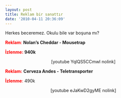 ```yaml
---
layout: post
title: Reklam bir sanattır
date: '2010-04-11 20:36:09'
---
```


Herkes beceremez. Okulu bile var boşuna mı?

<strong><span style="color: #ff0000;">Rekla<span style="color: #ff0000;">m</span></span></strong><span style="color: #ff0000;">:</span> <strong>Nolan’s Cheddar - Mousetrap</strong>

<strong><span style="color: #ff0000;">İzlen<span style="color: #ff0000;">me</span></span><span style="color: #ff0000;">:</span> 940k</strong>
<p style="text-align: center;">[youtube YqlQS5CCmwI nolink]</p>
<p style="text-align: left;"></p>
<span style="color: #ff6600;"><strong><span style="color: #ff0000;">Reklam:</span></strong> </span><strong>Cerveza Andes - Teletransporter</strong>

<span style="color: #ff0000;"><strong>İzlenme</strong>:</span> 490k
<p style="text-align: center;">[youtube eJaKwD2gyME nolink]</p>